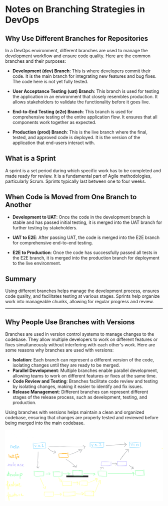 # Notes on Branching Strategies in DevOps

## Why Use Different Branches for Repositories

In a DevOps environment, different branches are used to manage the development workflow and ensure code quality. Here are the common branches and their purposes:

- **Development (dev) Branch**: This is where developers commit their code. It is the main branch for integrating new features and bug fixes. The code here is not yet fully tested.

- **User Acceptance Testing (uat) Branch**: This branch is used for testing the application in an environment that closely resembles production. It allows stakeholders to validate the functionality before it goes live.

- **End-to-End Testing (e2e) Branch**: This branch is used for comprehensive testing of the entire application flow. It ensures that all components work together as expected.

- **Production (prod) Branch**: This is the live branch where the final, tested, and approved code is deployed. It is the version of the application that end-users interact with.

## What is a Sprint

A sprint is a set period during which specific work has to be completed and made ready for review. It is a fundamental part of Agile methodologies, particularly Scrum. Sprints typically last between one to four weeks.

## When Code is Moved from One Branch to Another

- **Development to UAT**: Once the code in the development branch is stable and has passed initial testing, it is merged into the UAT branch for further testing by stakeholders.

- **UAT to E2E**: After passing UAT, the code is merged into the E2E branch for comprehensive end-to-end testing.

- **E2E to Production**: Once the code has successfully passed all tests in the E2E branch, it is merged into the production branch for deployment to the live environment.

## Summary

Using different branches helps manage the development process, ensures code quality, and facilitates testing at various stages. Sprints help organize work into manageable chunks, allowing for regular progress and review.

---

## Why People Use Branches with Versions

Branches are used in version control systems to manage changes to the codebase. They allow multiple developers to work on different features or fixes simultaneously without interfering with each other's work. Here are some reasons why branches are used with versions:

- **Isolation**: Each branch can represent a different version of the code, isolating changes until they are ready to be merged.
- **Parallel Development**: Multiple branches enable parallel development, allowing teams to work on different features or fixes at the same time.
- **Code Review and Testing**: Branches facilitate code review and testing by isolating changes, making it easier to identify and fix issues.
- **Release Management**: Different branches can represent different stages of the release process, such as development, testing, and production.

Using branches with versions helps maintain a clean and organized codebase, ensuring that changes are properly tested and reviewed before being merged into the main codebase.

![alt text](image-1.png)
